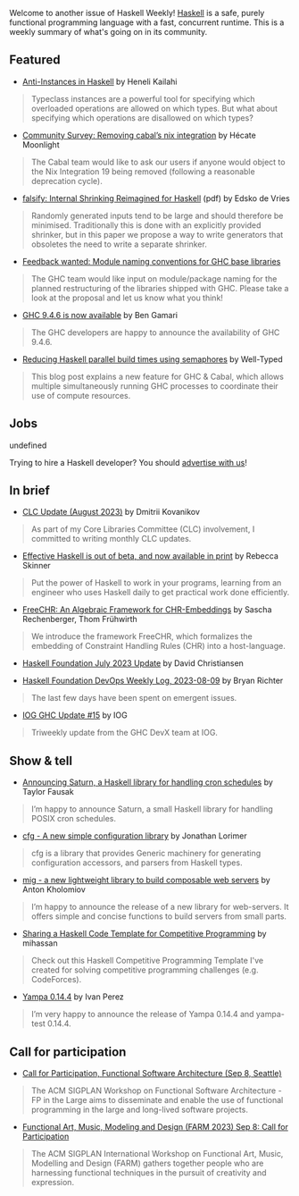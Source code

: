 Welcome to another issue of Haskell Weekly!
[Haskell](https://www.haskell.org) is a safe, purely functional programming language with a fast, concurrent runtime.
This is a weekly summary of what's going on in its community.

## Featured

- [Anti-Instances in Haskell](https://www.heneli.dev/blog/anti-instances) by Heneli Kailahi
> Typeclass instances are a powerful tool for specifying which overloaded operations are allowed on which types. But what about specifying which operations are disallowed on which types?

- [Community Survey: Removing cabal’s nix integration](https://discourse.haskell.org/t/community-survey-removing-cabals-nix-integration/7201) by Hécate Moonlight
> The Cabal team would like to ask our users if anyone would object to the Nix Integration 19 being removed (following a reasonable deprecation cycle).

- [falsify: Internal Shrinking Reimagined for Haskell](http://www.edsko.net/pubs/falsify.pdf) (pdf) by Edsko de Vries
> Randomly generated inputs tend to be large and should therefore be minimised. Traditionally this is done with an explicitly provided shrinker, but in this paper we propose a way to write generators that obsoletes the need to write a separate shrinker.

- [Feedback wanted: Module naming conventions for GHC base libraries](https://github.com/haskellfoundation/tech-proposals/pull/53) 
> The GHC team would like input on module/package naming for the planned restructuring of the libraries shipped with GHC. Please take a look at the proposal and let us know what you think!

- [GHC 9.4.6 is now available](https://discourse.haskell.org/t/ghc-9-4-6-is-now-available/7231) by Ben Gamari
> The GHC developers are happy to announce the availability of GHC 9.4.6.

- [Reducing Haskell parallel build times using semaphores](https://well-typed.com/blog/2023/08/reducing-haskell-parallel-build-times/) by Well-Typed
> This blog post explains a new feature for GHC & Cabal, which allows multiple simultaneously running GHC processes to coordinate their use of compute resources.

## Jobs

undefined

Trying to hire a Haskell developer?
You should [advertise with us](https://haskellweekly.news/advertising.html)!

## In brief

- [CLC Update (August 2023)](https://discourse.haskell.org/t/clc-update-august-2023/7210) by Dmitrii Kovanikov
> As part of my Core Libraries Committee (CLC) involvement, I committed to writing monthly CLC updates.

- [Effective Haskell is out of beta, and now available in print](https://effective-haskell.com/) by Rebecca Skinner
> Put the power of Haskell to work in your programs, learning from an engineer who uses Haskell daily to get practical work done efficiently.

- [FreeCHR: An Algebraic Framework for CHR-Embeddings](https://arxiv.org/abs/2306.00642) by Sascha Rechenberger, Thom Frühwirth 
> We introduce the framework FreeCHR, which formalizes the embedding of Constraint Handling Rules (CHR) into a host-language.

- [Haskell Foundation July 2023 Update](https://discourse.haskell.org/t/haskell-foundation-july-2023-update/7192) by David Christiansen

- [Haskell Foundation DevOps Weekly Log, 2023-08-09](https://discourse.haskell.org/t/haskell-foundation-devops-weekly-log-2023-08-09/7243) by Bryan Richter
> The last few days have been spent on emergent issues.

- [IOG GHC Update #15](https://engineering.iog.io/2023-08-03-ghc-update/) by IOG
> Triweekly update from the GHC DevX team at IOG.

## Show & tell

- [Announcing Saturn, a Haskell library for handling cron schedules](https://taylor.fausak.me/2023/08/04/saturn/) by Taylor Fausak 
> I’m happy to announce Saturn, a small Haskell library for handling POSIX cron schedules.

- [cfg - A new simple configuration library](https://hackage.haskell.org/package/cfg) by Jonathan Lorimer
> cfg is a library that provides Generic machinery for generating configuration accessors, and parsers from Haskell types. 

- [mig - a new lightweight library to build composable web servers](https://discourse.haskell.org/t/mig-new-library-to-write-lightweight-and-composable-web-servers/7222) by Anton Kholomiov
> I’m happy to announce the release of a new library for web-servers. It offers simple and concise functions to build servers from small parts.

- [Sharing a Haskell Code Template for Competitive Programming](https://www.reddit.com/r/haskell/comments/15kgf4t/sharing_a_haskell_code_template_for_competitive/) by mihassan
> Check out this Haskell Competitive Programming Template I've created for solving competitive programming challenges (e.g. CodeForces).

- [Yampa 0.14.4](https://discourse.haskell.org/t/ann-yampa-0-14-4/7238) by Ivan Perez
> I’m very happy to announce the release of Yampa 0.14.4 and yampa-test 0.14.4.

## Call for participation

- [Call for Participation, Functional Software Architecture (Sep 8, Seattle)](https://discourse.haskell.org/t/call-for-participation-functional-software-architecture-sep-8-seattle/7227)
> The ACM SIGPLAN Workshop on Functional Software Architecture - FP in the Large aims to disseminate and enable the use of functional programming in the large and long-lived software projects.

- [Functional Art, Music, Modeling and Design (FARM 2023) Sep 8: Call for Participation](https://discourse.haskell.org/t/functional-art-music-modeling-and-design-farm-2023-sep-8-call-for-participation/7228)
> The ACM SIGPLAN International Workshop on Functional Art, Music, Modelling and Design (FARM) gathers together people who are harnessing functional techniques in the pursuit of creativity and expression.
